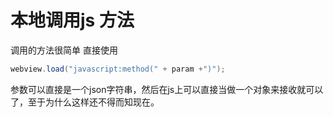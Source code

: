 # 本地调用js 方法

调用的方法很简单 直接使用

```java
webview.load("javascript:method(" + param +")");
```
参数可以直接是一个json字符串，然后在js上可以直接当做一个对象来接收就可以了，至于为什么这样还不得而知现在。

